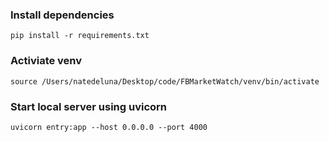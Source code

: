 ### Install dependencies
`pip install -r requirements.txt`

### Activiate venv
`source /Users/natedeluna/Desktop/code/FBMarketWatch/venv/bin/activate`
### Start local server using uvicorn
`uvicorn entry:app --host 0.0.0.0 --port 4000`